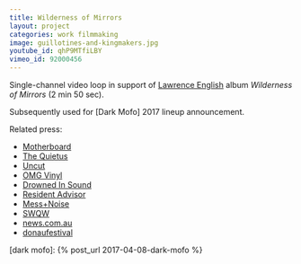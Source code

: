 ```yaml
---
title: Wilderness of Mirrors
layout: project
categories: work filmmaking
image: guillotines-and-kingmakers.jpg
youtube_id: qhP9MTfiLBY
vimeo_id: 92000456
---
```


Single-channel video loop in support of [Lawrence English] album _Wilderness of
Mirrors_ (2 min 50 sec).

Subsequently used for [Dark Mofo] 2017 lineup announcement.

Related press:

- [Motherboard](http://motherboard.vice.com/read/lawrence-englishs-wilderness-of-mirrors-a-cold-truth-in-ambient-darkness)
- [The Quietus](http://thequietus.com/articles/15367-lawrence-english-wilderness-of-mirrors-video)
- [Uncut](http://www.uncut.co.uk/blog/the-22nd-uncut-playlist-of-2014-7866)
- [OMG Vinyl](http://www.omgvinyl.com/lawrence-english-wilderness-of-mirrors-lp/)
- [Drowned In Sound](http://drownedinsound.com/releases/18327/reviews/4148009)
- [Resident Advisor](http://www.residentadvisor.net/news.aspx?id=25037)
- [Mess+Noise](http://www.messandnoise.com/news/4658557)
- [SWQW](http://www.swqw.fr/chroniques/drone-ambiant/lawrence-english-wilderness-of-mirrors.html)
- [news.com.au](http://www.news.com.au/entertainment/music/album-reviews-velociraptor-chrissie-hynde-fozzy-gabriel-faure-livingstone-daisies-king-creosote-lawrence-english/story-e6frfn09-1227026011032)
- [donaufestival](https://www.donaufestival.at/en/festival/program/150-lawrence-english?set_language=en)

[lawrence english]: http://www.lawrenceenglish.com
[dark mofo]: {% post_url 2017-04-08-dark-mofo %}
